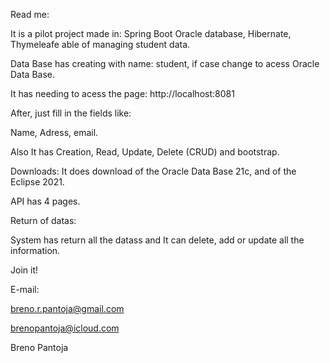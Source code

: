 Read me:

It is a pilot project made in: Spring Boot Oracle database, Hibernate, Thymeleafe able of managing student data.

Data Base has creating with name: student, if case change to acess Oracle Data Base.

It has needing to acess the page: http://localhost:8081

After, just fill in the fields like:

Name, Adress, email.

Also It has Creation, Read, Update, Delete (CRUD) and bootstrap.

Downloads: It does download of the Oracle Data Base 21c, and of the Eclipse 2021.

API has 4 pages.

Return of datas:

System has return all the datass and It can delete, add or update all the information.

Join it!

E-mail:

breno.r.pantoja@gmail.com

brenopantoja@icloud.com

Breno Pantoja

